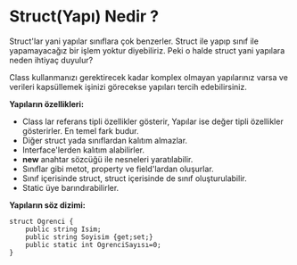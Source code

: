 # Struct(Yapı) Nedir ?

Struct'lar yani yapılar sınıflara çok benzerler. Struct ile yapıp sınıf ile yapamayacağız bir işlem yoktur diyebiliriz. Peki o halde struct yani yapılara neden ihtiyaç duyulur?

Class kullanmanızı gerektirecek kadar komplex olmayan yapılarınız varsa ve verileri kapsüllemek işinizi görecekse yapıları tercih edebilirsiniz.

**Yapıların özellikleri:**
* Class lar referans tipli özellikler gösterir, Yapılar ise değer tipli özellikler gösterirler. En temel fark budur. 
* Diğer struct yada sınıflardan kalıtım almazlar.
* Interface'lerden kalıtım alabilirler. 
* **new** anahtar sözcüğü ile nesneleri yaratılabilir.
* Sınıflar gibi metot, property ve field'lardan oluşurlar. 
* Sınıf içerisinde struct, struct içerisinde de sınıf oluşturulabilir. 
* Static üye barındırabilirler.  


**Yapıların söz dizimi:**

    struct Ogrenci {
        public string Isim;
        public string Soyisim {get;set;}
        public static int OgrenciSayısı=0;
    }

